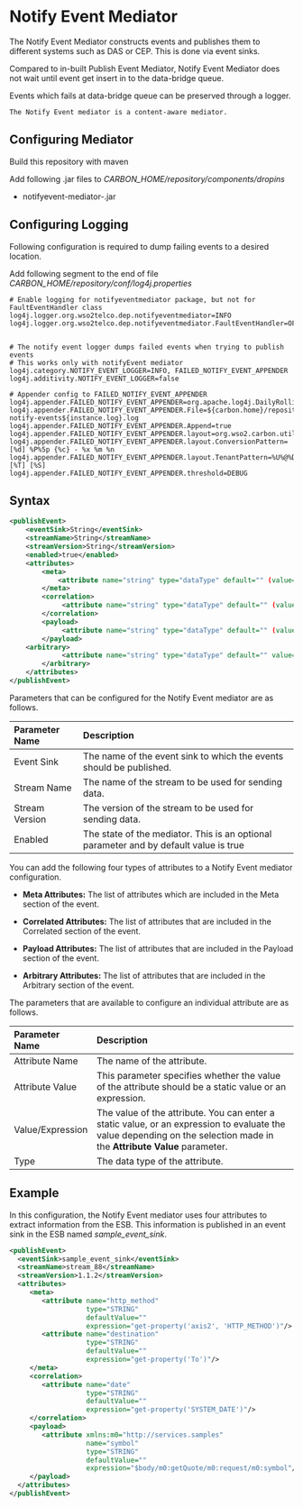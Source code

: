 # Notify Event Mediator

The Notify Event Mediator  constructs events and publishes them to different systems such as DAS or CEP. This is done via event sinks.

Compared to in-built Publish Event Mediator, Notify Event Mediator does not wait until event get insert in to the data-bridge queue.

Events which fails at data-bridge queue can be preserved through a logger.

```
The Notify Event mediator is a content-aware mediator.
```

## Configuring Mediator
Build this repository with maven

Add following .jar files to *CARBON_HOME/repository/components/dropins*

* notifyevent-mediator-<version>.jar

## Configuring Logging
Following configuration is required to dump failing events to a desired location.

Add following segment to the end of file *CARBON_HOME/repository/conf/log4j.properties*

```
# Enable logging for notifyeventmediator package, but not for FaultEventHandler class
log4j.logger.org.wso2telco.dep.notifyeventmediator=INFO
log4j.logger.org.wso2telco.dep.notifyeventmediator.FaultEventHandler=OFF


# The notify event logger dumps failed events when trying to publish events
# This works only with notifyEvent mediator
log4j.category.NOTIFY_EVENT_LOGGER=INFO, FAILED_NOTIFY_EVENT_APPENDER
log4j.additivity.NOTIFY_EVENT_LOGGER=false

# Appender config to FAILED_NOTIFY_EVENT_APPENDER
log4j.appender.FAILED_NOTIFY_EVENT_APPENDER=org.apache.log4j.DailyRollingFileAppender
log4j.appender.FAILED_NOTIFY_EVENT_APPENDER.File=${carbon.home}/repository/logs/${instance.log}/failed-notify-events${instance.log}.log
log4j.appender.FAILED_NOTIFY_EVENT_APPENDER.Append=true
log4j.appender.FAILED_NOTIFY_EVENT_APPENDER.layout=org.wso2.carbon.utils.logging.TenantAwarePatternLayout
log4j.appender.FAILED_NOTIFY_EVENT_APPENDER.layout.ConversionPattern=[%d] %P%5p {%c} - %x %m %n
log4j.appender.FAILED_NOTIFY_EVENT_APPENDER.layout.TenantPattern=%U%@%D [%T] [%S]
log4j.appender.FAILED_NOTIFY_EVENT_APPENDER.threshold=DEBUG
```

## Syntax

```xml
<publishEvent>
    <eventSink>String</eventSink>
    <streamName>String</streamName>
    <streamVersion>String</streamVersion>
    <enabled>true</enabled>
    <attributes>
        <meta>
            <attribute name="string" type="dataType" default="" (value="literal" | expression="[XPath") />
        </meta>
        <correlation>
             <attribute name="string" type="dataType" default="" (value="literal" | expression="[XPath") />
        </correlation>
        <payload>
             <attribute name="string" type="dataType" default="" (value="literal" | expression="[XPath") />
        </payload>
    <arbitrary>
             <attribute name="string" type="dataType" default="" value="literal" />
        </arbitrary>
    </attributes>
</publishEvent>
```

Parameters that can be configured for the Notify Event mediator are as follows.

| Parameter Name   |  Description  |
| :--------------- | :-----|
| Event Sink       | The name of the event sink to which the events should be published. |
| Stream Name      | The name of the stream to be used for sending data. |
| Stream Version   | The version of the stream to be used for sending data. |
| Enabled          | The state of the mediator. This is an optional parameter and by default value is true |

You can add the following four types of attributes to a Notify Event mediator configuration.

* **Meta Attributes:** The list of attributes which are included in the Meta section of the event.

* **Correlated Attributes:** The list of attributes that are included in the Correlated section of the event.

* **Payload Attributes:** The list of attributes that are included in the Payload section of the event.

* **Arbitrary Attributes:** The list of attributes that are included in the Arbitrary section of the event.

The parameters that are available to configure an individual attribute are as follows.

| Parameter Name   |  Description  |
| :--------------- | :-----|
| Attribute Name   | The name of the attribute. |
| Attribute Value  | This parameter specifies whether the value of the attribute should be a static value or an expression. |
| Value/Expression | The value of the attribute. You can enter a static value, or an expression to evaluate the value depending on the selection made in the **Attribute Value** parameter. |
| Type             | The data type of the attribute. |

## Example
In this configuration, the Notify Event mediator uses four attributes to extract information from the ESB. This information is published in an event sink in the ESB named *sample_event_sink*.

```xml
<publishEvent>
  <eventSink>sample_event_sink</eventSink>
  <streamName>stream_88</streamName>
  <streamVersion>1.1.2</streamVersion>
  <attributes>
     <meta>
        <attribute name="http_method"
                   type="STRING"
                   defaultValue=""
                   expression="get-property('axis2', 'HTTP_METHOD')"/>
        <attribute name="destination"
                   type="STRING"
                   defaultValue=""
                   expression="get-property('To')"/>
     </meta>
     <correlation>
        <attribute name="date"
                   type="STRING"
                   defaultValue=""
                   expression="get-property('SYSTEM_DATE')"/>
     </correlation>
     <payload>
        <attribute xmlns:m0="http://services.samples"
                   name="symbol"
                   type="STRING"
                   defaultValue=""
                   expression="$body/m0:getQuote/m0:request/m0:symbol"/>
     </payload>
  </attributes>
</publishEvent>
```